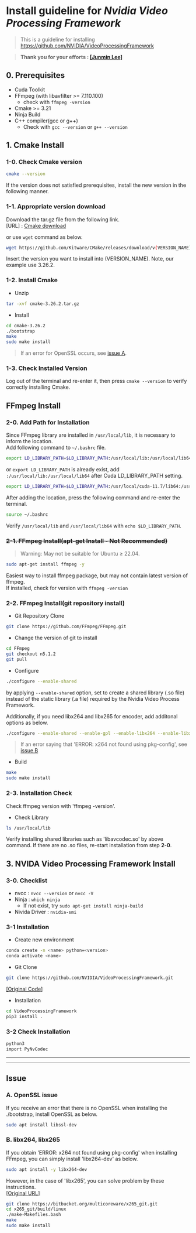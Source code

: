 # Install guideline for *Nvidia Video Processing Framework*
> This is a guideline for installing https://github.com/NVIDIA/VideoProcessingFramework

> **Thank you for your efforts : [[Junmin Lee]](https://github.com/jumin-lee)**

## 0. Prerequisites
- Cuda Toolkit
- FFmpeg (with libavfilter >= 7.110.100)
  - check with `ffmpeg -version`
- Cmake >= 3.21
- Ninja Build
- C++ compiler(gcc or g++)
  - Check with `gcc --version` or `g++ --version`

## 1. Cmake Install
### 1-0. Check Cmake version
```bash
cmake --version
```
If the version does not satisfied prerequisites, install the new version in the following manner.

### 1-1. Appropriate version download
Download the tar.gz file from the following link.\
[URL] : [Cmake download](https://cmake.org/download/)

or use `wget` command as below.
```bash
wget https://github.com/Kitware/CMake/releases/download/v(VERSION_NAME)/cmake-(VERSION_NAME).tar.gz
```
Insert the version you want to install into (VERSION_NAME). Note, our example use 3.26.2.

### 1-2. Install Cmake
- Unzip
```bash
tar -xvf cmake-3.26.2.tar.gz
```

- Install
```bash
cd cmake-3.26.2
./bootstrap
make
sudo make install
```
> If an error for OpenSSL occurs, see [issue A](#OpenSSL).

### 1-3. Check Installed Version
Log out of the terminal and re-enter it, then press `cmake --version` to verify correctly installing Cmake.

## FFmpeg Install
### 2-0. Add Path for Installation
Since FFmpeg library are installed in `/usr/local/lib`, it is necessary to inform the location.\
Add following command to `~/.bashrc` file.
```bash
export LD_LIBRARY_PATH=$LD_LIBRARY_PATH:/usr/local/lib:/usr/local/lib64
```

or `export LD_LIBRARY_PATH` is already exist, add `:/usr/local/lib:/usr/local/lib64` after Cuda LD_LIBRARY_PATH setting.
```bash
export LD_LIBRARY_PATH=$LD_LIBRARY_PATH:/usr/local/cuda-11.7/lib64:/usr/local/lib:/usr/local/lib64
```

After adding the location, press the following command and re-enter the terminal.
```bash
source ~/.bashrc
```

Verify `/usr/local/lib` and `/usr/local/lib64` with `echo $LD_LIBRARY_PATH`.

### ~~2-1. FFmpeg Install(apt-get Install - Not Recommended)~~
> Warning: May not be suitable for Ubuntu ≥ 22.04.
```bash
sudo apt-get install ffmpeg -y
```
Easiest way to install ffmpeg package, but may not contain latest version of ffmpeg.\
If installed, check for version with `ffmpeg -version`

  
### 2-2. FFmpeg Install(git repository install)
- Git Repository Clone
```bash
git clone https://github.com/FFmpeg/FFmpeg.git
```

- Change the version of git to install
```bash
cd FFmpeg
git checkout n5.1.2
git pull
```

- Configure
```bash
./configure --enable-shared
```
by applying `--enable-shared` option, set to create a shared library (.so file) instead of the static library (.a file) required by the Nvidia Video Process Framework.

Additionally, if you need libx264 and libx265 for encoder, add additonal options as below.
```bash
./configure --enable-shared --enable-gpl --enable-libx264 --enable-libx265
```
> If an error saying that 'ERROR: x264 not found using pkg-config', see [issue B](#libx265)

- Build
```bash
make
sudo make install
```

### 2-3. Installation Check
Check ffmpeg version with 'ffmpeg -version'.

- Check Library
```bash
ls /usr/local/lib
```
Verify installing shared libraries such as 'libavcodec.so' by above command.
If there are no .so files, re-start installation from step **2-0**.

## 3. NVIDA Video Processing Framework Install
### 3-0. Checklist
- nvcc : `nvcc --version` or `nvcc -V`
- Ninja : `which ninja`
  - If not exist, try `sudo apt-get install ninja-build`
- Nivida Driver : `nvidia-smi`

### 3-1 Installation
- Create new environment
```bash
conda create -n <name> python=<version>
conda activate <name>
```

- Git Clone
```bash
git clone https://github.com/NVIDIA/VideoProcessingFramework.git
```
[[Original Code]](https://github.com/NVIDIA/VideoProcessingFramework)

- Installation
```bash
cd VideoProcessingFramework
pip3 install .
```

### 3-2 Check Installation
```bash
python3
import PyNvCodec
```


---
---
## Issue
<a name="OpenSSL"></a>
### A. OpenSSL issue
If you receive an error that there is no OpenSSL when installing the ./bootstrap, install OpenSSL as below.
```bash
sudo apt install libssl-dev
```
<a name="libx265"></a>

### B. libx264, libx265
If you obtain 'ERROR: x264 not found using pkg-config' when installing FFmpeg, you can simply install 'libx264-dev' as below.
```bash
sudo apt install -y libx264-dev
```

However, in the case of 'libx265', you can solve problem by these instructions.\
[[Original URL]](https://bitbucket.org/multicoreware/x265_git/wiki/Home)
```bash
git clone https://bitbucket.org/multicoreware/x265_git.git
cd x265_git/build/linux
./make-Makefiles.bash
make
sudo make install
```
